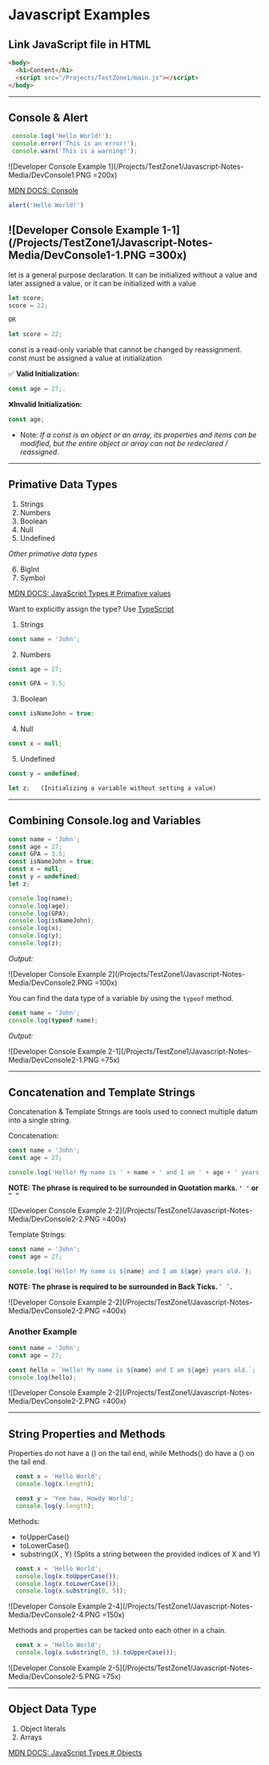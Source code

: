 # Javascript Examples

## Link JavaScript file in HTML

```HTML
<body>
  <h1>Content</h1>
  <script src="/Projects/TestZone1/main.js"></script>
</body>
```

---

## Console & Alert



```Javascript
 console.log('Hello World!');
 console.error('This is an error!');
 console.warn('This is a warning!');
 ```



![Developer Console Example 1](/Projects/TestZone1/Javascript-Notes-Media/DevConsole1.PNG =200x)

[MDN DOCS: Console](https://developer.mozilla.org/en-US/docs/Web/API/console)

``` Javascript
alert('Hello World!')
```

![Developer Console Example 1-1](/Projects/TestZone1/Javascript-Notes-Media/DevConsole1-1.PNG =300x)
---

let is a general purpose declaration. It can be initialized without a value and later assigned a value, or it can be initialized with a value

``` Javascript
let score;
score = 22;

OR

let score = 22;
```

const is a read-only variable that cannot be changed by reassignment. const must be assigned a value at initialization

:white_check_mark: **Valid Initialization:**
  
``` Javascript
const age = 27;.
```

:x:**Invalid Initialization:**

``` Javascript
const age;
```

* Note: *If a const is an object or an array, its properties and items can be modified, but the entire object or array can not be redeclared / reassigned*.

***

## Primative Data Types

1. Strings
2. Numbers
3. Boolean
4. Null
5. Undefined

  *Other primative data types*

6. BigInt
7. Symbol

[MDN DOCS: JavaScript Types # Primative values](https://developer.mozilla.org/en-US/docs/Web/JavaScript/Data_structures#javascript_types)

Want to explicitly assign the type? Use [TypeScript](https://www.typescriptlang.org/)
  
1. Strings

``` Javascript
const name = 'John';
```

2. Numbers

``` Javascript
const age = 27;

const GPA = 3.5;
```

3. Boolean

``` Javascript
const isNameJohn = true;
```

4. Null

``` Javascript
const x = null;
```

5. Undefined

``` Javascript
const y = undefined;

let z;   (Initializing a variable without setting a value)
```

***

## Combining Console.log and Variables

```JavaScript
const name = 'John';
const age = 27;
const GPA = 3.5;
const isNameJohn = true;
const x = null;
const y = undefined;
let z;

console.log(name);
console.log(age);
console.log(GPA);
console.log(isNameJohn);
console.log(x);
console.log(y);
console.log(z);
```

*Output:*

![Developer Console Example 2](/Projects/TestZone1/Javascript-Notes-Media/DevConsole2.PNG =100x)

You can find the data type of a variable by using the `typeof` method.

```Javascript
const name = 'John';
console.log(typeof name);
```

*Output:*

![Developer Console Example 2-1](/Projects/TestZone1/Javascript-Notes-Media/DevConsole2-1.PNG =75x)

***

## Concatenation and Template Strings

Concatenation & Template Strings are tools used to connect multiple datum into a single string.

Concatenation:

```Javascript
const name = 'John';
const age = 27;

console.log('Hello! My name is ' + name + ' and I am ' + age + ' years old.');
```

**NOTE: The phrase is required to be surrounded in Quotation marks.  ` ' ' ` or ` " " `**

![Developer Console Example 2-2](/Projects/TestZone1/Javascript-Notes-Media/DevConsole2-2.PNG =400x)

Template Strings:

```Javascript
const name = 'John';
const age = 27;

console.log(`Hello! My name is ${name} and I am ${age} years old.`);
```

**NOTE: The phrase is required to be surrounded in Back Ticks.  `` ` ` ``.**

![Developer Console Example 2-2](/Projects/TestZone1/Javascript-Notes-Media/DevConsole2-2.PNG =400x)

### Another Example

```JavaScript
const name = 'John';
const age = 27;

const hello = `Hello! My name is ${name} and I am ${age} years old.`;
console.log(hello);
```

![Developer Console Example 2-2](/Projects/TestZone1/Javascript-Notes-Media/DevConsole2-2.PNG =400x)

***

## String Properties and Methods

Properties do not have a () on the tail end, while Methods() do have a () on the tail end.


```JavaScript
  const x = 'Hello World';
  console.log(x.length);

  const y = 'Yee haw, Howdy World';
  console.log(y.length);
```

Methods:

* toUpperCase()
* toLowerCase()
* substring(X , Y) (Splits a string between the provided indices of X and Y)

```JavaScript
  const x = 'Hello World';
  console.log(x.toUpperCase());
  console.log(x.toLowerCase());
  console.log(x.substring(0, 5));
```

![Developer Console Example 2-4](/Projects/TestZone1/Javascript-Notes-Media/DevConsole2-4.PNG =150x)

Methods and properties can be tacked onto each other in a chain.

```JavaScript
  const x = 'Hello World';
  console.log(x.substring(0, 5).toUpperCase());
```

![Developer Console Example 2-5](/Projects/TestZone1/Javascript-Notes-Media/DevConsole2-5.PNG =75x)

***

## Object Data Type

1. Object literals
2. Arrays

[MDN DOCS: JavaScript Types # Objects](https://developer.mozilla.org/en-US/docs/Web/JavaScript/Data_structures#objects)
